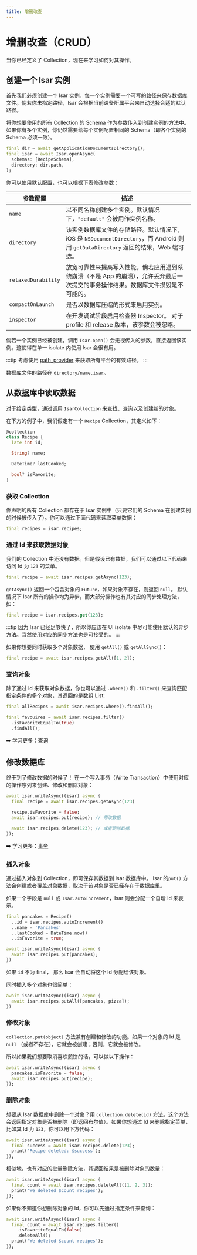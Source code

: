 ```yaml
---
title: 增删改查
---
```


# 增删改查（CRUD）

当你已经定义了 Collection，现在来学习如何对其操作。

## 创建一个 Isar 实例

首先我们必须创建一个 Isar 实例。每一个实例需要一个可写的路径来保存数据库文件。倘若你未指定路径，Isar 会根据当前设备所属平台来自动选择合适的默认路径。

将你想要使用的所有 Collection 的 Schema 作为参数传入到创建实例的方法中。如果你有多个实例，你仍然需要给每个实例配置相同的 Schema（即各个实例的 Schema 必须一致）。

```dart
final dir = await getApplicationDocumentsDirectory();
final isar = await Isar.openAsync(
  schemas: [RecipeSchema],
  directory: dir.path,
);
```

你可以使用默认配置，也可以根据下表修改参数：

| 参数配置            | 描述                                                                                                                              |
| ------------------- | --------------------------------------------------------------------------------------------------------------------------------- |
| `name`              | 以不同名称创建多个实例。默认情况下，`"default"` 会被用作实例名称。                                                                |
| `directory`         | 该实例数据库文件的存储路径。默认情况下，iOS 是 `NSDocumentDirectory`，而 Android 则用 `getDataDirectory` 返回的结果，Web 端可选。 |
| `relaxedDurability` | 放宽可靠性来提高写入性能。倘若应用遇到系统崩溃（不是 App 的崩溃），允许丢弃最后一次提交的事务操作结果。数据库文件损毁是不可能的。 |
| `compactOnLaunch`   | 是否以数据库压缩的形式来启用实例。                                                                                                |
| `inspector`         | 在开发调试阶段启用检查器 Inspector。 对于 profile 和 release 版本，该参数会被忽略。                                               |

倘若一个实例已经被创建，调用 `Isar.open()` 会无视传入的参数，直接返回该实例。这使得在单一 isolate 内使用 Isar 会很有用。

:::tip
考虑使用 [path_provider](https://pub.dev/packages/path_provider) 来获取所有平台的有效路径。
:::

数据库文件的路径在 `directory/name.isar`。

## 从数据库中读取数据

对于给定类型，通过调用 `IsarCollection` 来查找、查询以及创建新的对象。

在下方的例子中，我们假定有一个 `Recipe` Collection，其定义如下：

```dart
@collection
class Recipe {
  late int id;

  String? name;

  DateTime? lastCooked;

  bool? isFavorite;
}
```

### 获取 Collection

你声明的所有 Collection 都存在于 Isar 实例中（只要它们的 Schema 在创建实例的时候被传入了）。你可以通过下面代码来读取菜单数据：

```dart
final recipes = isar.recipes;
```

### 通过 Id 来获取数据对象

我们的 Collection 中还没有数据。但是假设已有数据，我们可以通过以下代码来访问 Id 为 `123` 的菜单。

```dart
final recipe = await isar.recipes.getAsync(123);
```

`getAsync()` 返回一个包含对象的 `Future`，如果对象不存在，则返回 `null`。 默认情况下 Isar 所有的操作均为异步，而大部分操作也有其对应的同步处理方法，如：

```dart
final recipe = isar.recipes.get(123);
```

:::tip
因为 Isar 已经足够快了，所以你应该在 UI isolate 中尽可能使用默认的异步方法。当然使用对应的同步方法也是可接受的。
:::

如果你想要同时获取多个对象数据， 使用 `getAll()` 或 `getAllSync()`：

```dart
final recipe = await isar.recipes.getAll([1, 2]);
```

### 查询对象

除了通过 Id 来获取对象数据，你也可以通过 `.where()` 和 `.filter()` 来查询匹配指定条件的多个对象，其返回的是数组 List:

```dart
final allRecipes = await isar.recipes.where().findAll();

final favouires = await isar.recipes.filter()
  .isFavoriteEqualTo(true)
  .findAll();
```

➡️ 学习更多：[查询](queries)

## 修改数据库

终于到了修改数据的时候了！ 在一个写入事务（Write Transaction）中使用对应的操作序列来创建、修改和删除对象：

```dart
await isar.writeAsync((isar) async {
  final recipe = await isar.recipes.getAsync(123)

  recipe.isFavorite = false;
  await isar.recipes.put(recipe); // 修改数据

  await isar.recipes.delete(123); // 或者删除数据
});
```

➡️ 学习更多：[事务](transactions)

### 插入对象

通过插入对象到 Collection，即可保存其数据到 Isar 数据库中。 Isar 的`put()` 方法会创建或者覆盖对象数据，取决于该对象是否已经存在于数据库里。

如果一个字段是 `null` 或 `Isar.autoIncrement`，Isar 则会分配一个自增 Id 来表示。

```dart
final pancakes = Recipe()
  ..id = isar.recipes.autoIncrement()
  ..name = 'Pancakes'
  ..lastCooked = DateTime.now()
  ..isFavorite = true;

await isar.writeAsync((isar) async {
  await isar.recipes.put(pancakes);
})
```

如果 `id` 不为 final， 那么 Isar 会自动将这个 Id 分配给该对象。

同时插入多个对象也很简单：

```dart
await isar.writeAsync((isar) async {
  await isar.recipes.putAll([pancakes, pizza]);
})
```

### 修改对象

`collection.put(object)` 方法兼有创建和修改的功能。如果一个对象的 Id 是 `null` （或者不存在），它就会被创建；否则，它就会被修改。

所以如果我们想要取消喜欢煎饼的话，可以做以下操作：

```dart
await isar.writeAsync((isar) async {
  pancakes.isFavorite = false;
  await isar.recipes.put(recipe);
});
```

### 删除对象

想要从 Isar 数据库中删除一个对象？用 `collection.delete(id)` 方法。这个方法会返回指定对象是否被删除（即返回布尔值）。如果你想通过 Id 来删除指定菜单，比如其 Id 为 `123`，你可以用下方代码：

```dart
await isar.writeAsync((isar) async {
  final success = await isar.recipes.delete(123);
  print('Recipe deleted: $success');
});
```

相似地，也有对应的批量删除方法，其返回结果是被删除对象的数量：

```dart
await isar.writeAsync((isar) async {
  final count = await isar.recipes.deleteAll([1, 2, 3]);
  print('We deleted $count recipes');
});
```

如果你不知道你想删除对象的 Id，你可以先通过指定条件来查询：

```dart
await isar.writeAsync((isar) async {
  final count = await isar.recipes.filter()
    .isFavoriteEqualTo(false)
    .deleteAll();
  print('We deleted $count recipes');
});
```
